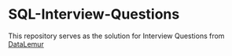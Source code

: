 # SQL-Interview-Questions
This repository serves as the solution for Interview Questions from [DataLemur](https://datalemur.com/questions?category=SQL&difficulty=Easy)
